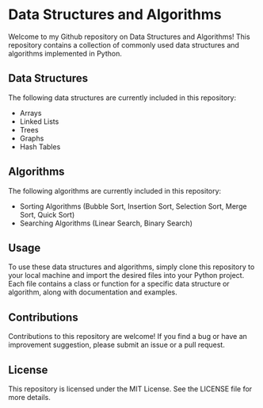 # Data Structures and Algorithms

Welcome to my Github repository on Data Structures and Algorithms! This repository contains a collection of commonly used data structures and algorithms implemented in Python.

## Data Structures
The following data structures are currently included in this repository:
- Arrays
- Linked Lists
- Trees
- Graphs
- Hash Tables

## Algorithms
The following algorithms are currently included in this repository:
- Sorting Algorithms (Bubble Sort, Insertion Sort, Selection Sort, Merge Sort, Quick Sort)
- Searching Algorithms (Linear Search, Binary Search)
## Usage
To use these data structures and algorithms, simply clone this repository to your local machine and import the desired files into your Python project. Each file contains a class or function for a specific data structure or algorithm, along with documentation and examples.

## Contributions
Contributions to this repository are welcome! If you find a bug or have an improvement suggestion, please submit an issue or a pull request.

## License
This repository is licensed under the MIT License. See the LICENSE file for more details.
